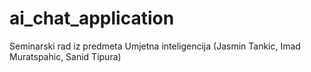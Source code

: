 # ai_chat_application
Seminarski rad iz predmeta Umjetna inteligencija (Jasmin Tankic, Imad Muratspahic, Sanid Tipura)
